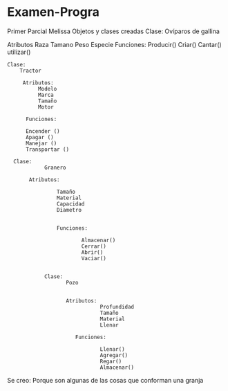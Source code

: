 # Examen-Progra
Primer Parcial Melissa 
Objetos y clases creadas 
Clase:
        Ovíparos de gallina

  Atributos 
          Raza 
          Tamano
          Peso 
          Especie
 Funciones:
            Producir()
            Criar()
            Cantar()
            utilizar()


    Clase:
        Tractor

         Atributos:  
              Modelo 
              Marca
              Tamaño
              Motor

          Funciones:

          Encender ()
          Apagar ()
          Manejar ()
          Transportar ()

      Clase:
                Granero

           Atributos:

                    Tamaño
                    Material
                    Capacidad
                    Diametro


                    Funciones:

                            Almacenar()
                            Cerrar()
                            Abrir()
                            Vaciar()


                Clase:
                       Pozo


                       Atributos: 
                                  Profundidad
                                  Tamaño
                                  Material
                                  Llenar

                          Funciones:

                                  Llenar()
                                  Agregar()
                                  Regar()
                                  Almacenar()
                            
              
  
Se creo: Porque son algunas de las cosas que conforman una granja 
        
